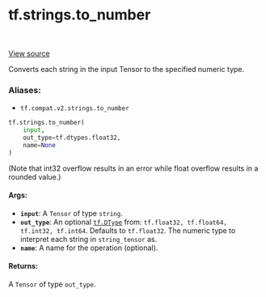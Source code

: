 <div itemscope itemtype="http://developers.google.com/ReferenceObject">
<meta itemprop="name" content="tf.strings.to_number" />
<meta itemprop="path" content="Stable" />
</div>

# tf.strings.to_number

<!-- Insert buttons -->

<table class="tfo-notebook-buttons tfo-api" align="left">
</table>

<a target="_blank" href="/code/stable/tensorflow/python/ops/string_ops.py">View source</a>



<!-- Start diff -->
Converts each string in the input Tensor to the specified numeric type.

### Aliases:

* `tf.compat.v2.strings.to_number`


``` python
tf.strings.to_number(
    input,
    out_type=tf.dtypes.float32,
    name=None
)
```



<!-- Placeholder for "Used in" -->

(Note that int32 overflow results in an error while float overflow
results in a rounded value.)

#### Args:


* <b>`input`</b>: A `Tensor` of type `string`.
* <b>`out_type`</b>: An optional <a href="../../tf/dtypes/DType.md"><code>tf.DType</code></a> from: `tf.float32, tf.float64, tf.int32,
  tf.int64`. Defaults to `tf.float32`.
  The numeric type to interpret each string in `string_tensor` as.
* <b>`name`</b>: A name for the operation (optional).


#### Returns:

A `Tensor` of type `out_type`.
